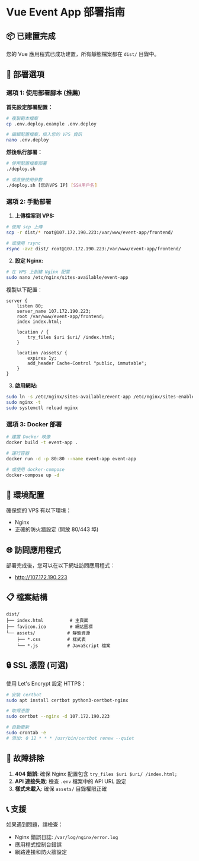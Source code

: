 # Vue Event App 部署指南

## 📦 已建置完成

您的 Vue 應用程式已成功建置，所有靜態檔案都在 `dist/` 目錄中。

## 🚀 部署選項

### 選項 1: 使用部署腳本 (推薦)

**首先設定部署配置：**

```bash
# 複製範本檔案
cp .env.deploy.example .env.deploy

# 編輯配置檔案，填入您的 VPS 資訊
nano .env.deploy
```

**然後執行部署：**

```bash
# 使用配置檔案部署
./deploy.sh

# 或直接使用參數
./deploy.sh [您的VPS IP] [SSH用戶名]
```

### 選項 2: 手動部署

1. **上傳檔案到 VPS:**

```bash
# 使用 scp 上傳
scp -r dist/* root@107.172.190.223:/var/www/event-app/frontend/

# 或使用 rsync
rsync -avz dist/ root@107.172.190.223:/var/www/event-app/frontend/
```

2. **設定 Nginx:**

```bash
# 在 VPS 上創建 Nginx 配置
sudo nano /etc/nginx/sites-available/event-app
```

複製以下配置：

```nginx
server {
    listen 80;
    server_name 107.172.190.223;
    root /var/www/event-app/frontend;
    index index.html;

    location / {
        try_files $uri $uri/ /index.html;
    }

    location /assets/ {
        expires 1y;
        add_header Cache-Control "public, immutable";
    }
}
```

3. **啟用網站:**

```bash
sudo ln -s /etc/nginx/sites-available/event-app /etc/nginx/sites-enabled/
sudo nginx -t
sudo systemctl reload nginx
```

### 選項 3: Docker 部署

```bash
# 建置 Docker 映像
docker build -t event-app .

# 運行容器
docker run -d -p 80:80 --name event-app event-app

# 或使用 docker-compose
docker-compose up -d
```

## 🔧 環境配置

確保您的 VPS 有以下環境：

- Nginx
- 正確的防火牆設定 (開放 80/443 埠)

## 🌐 訪問應用程式

部署完成後，您可以在以下網址訪問應用程式：

- http://107.172.190.223

## 📋 檔案結構

```
dist/
├── index.html          # 主頁面
├── favicon.ico         # 網站圖標
└── assets/            # 靜態資源
    ├── *.css          # 樣式表
    └── *.js           # JavaScript 檔案
```

## 🔒 SSL 憑證 (可選)

使用 Let's Encrypt 設定 HTTPS：

```bash
# 安裝 certbot
sudo apt install certbot python3-certbot-nginx

# 取得憑證
sudo certbot --nginx -d 107.172.190.223

# 自動更新
sudo crontab -e
# 添加: 0 12 * * * /usr/bin/certbot renew --quiet
```

## 🚨 故障排除

1. **404 錯誤**: 確保 Nginx 配置包含 `try_files $uri $uri/ /index.html;`
2. **API 連接失敗**: 檢查 `.env` 檔案中的 API URL 設定
3. **樣式未載入**: 確保 `assets/` 目錄權限正確

## 📞 支援

如果遇到問題，請檢查：

- Nginx 錯誤日誌: `/var/log/nginx/error.log`
- 應用程式控制台錯誤
- 網路連接和防火牆設定
